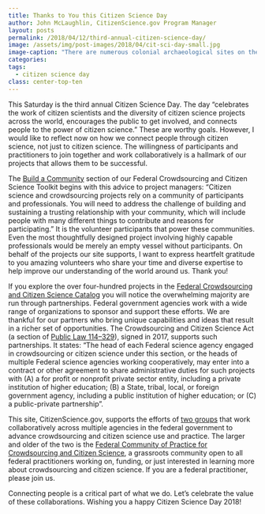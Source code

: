```yaml
---
title: Thanks to You this Citizen Science Day
author: John McLaughlin, CitizenScience.gov Program Manager
layout: posts
permalink: /2018/04/12/third-annual-citizen-science-day/
image: /assets/img/post-images/2018/04/cit-sci-day-small.jpg
image-caption: "There are numerous colonial archaeological sites on the campus of the Smithsonian Environmental Research Center in Edgewater, Maryland. Citizen scientists sift through soil to uncover artifacts that will give insight how the land was used by the previous owner. (credit: Copyright 2017 Smithsonian Environmental Research Center)"
categories:
tags:
  - citizen science day
class: center-top-ten
---
```



This Saturday is the third annual Citizen Science Day. The day “celebrates the work of citizen scientists and the diversity of citizen science projects across the world, encourages the public to get involved, and connects people to the power of citizen science.” These are worthy goals. However, I would like to reflect now on how we connect people through citizen science, not just to citizen science. The willingness of participants and practitioners to join together and work collaboratively is a hallmark of our projects that allows them to be successful.

The <a href="https://www.citizenscience.gov/toolkit/howto/step3/" target="blank" rel="noopener">Build a Community</a> section of our Federal Crowdsourcing and Citizen Science Toolkit begins with this advice to project managers: “Citizen science and crowdsourcing projects rely on a community of participants and professionals. You will need to address the challenge of building and sustaining a trusting relationship with your community, which will include people with many different things to contribute and reasons for participating.” It is the volunteer participants that power these communities. Even the most thoughtfully designed project involving highly capable professionals would be merely an empty vessel without participants. On behalf of the projects our site supports, I want to express heartfelt gratitude to you amazing volunteers who share your time and diverse expertise to help improve our understanding of the world around us. Thank you!

If you explore the over four-hundred projects in the <a href="https://www.citizenscience.gov/catalog/#/" target="blank" rel="noopener">Federal Crowdsourcing and Citizen Science Catalog</a> you will notice the overwhelming majority are run through partnerships. Federal government agencies work with a wide range of organizations to sponsor and support these efforts. We are thankful for our partners who bring unique capabilities and ideas that result in a richer set of opportunities. The Crowdsourcing and Citizen Science Act (a section of <a href="https://www.congress.gov/114/plaws/publ329/PLAW-114publ329.pdf" target="blank" rel="noopener">Public Law 114–329</a>), signed in 2017, supports such partnerships. It states: “The head of each Federal science agency engaged in crowdsourcing or citizen science under this section, or the heads of multiple Federal science agencies working cooperatively, may enter into a contract or other agreement to share administrative duties for such projects with (A) a for profit or nonprofit private sector entity, including a private institution of higher education; (B) a State, tribal, local, or foreign government agency, including a public institution of higher education; or (C) a public-private partnership”.

This site, CitizenScience.gov, supports the efforts of <a href="https://www.citizenscience.gov/about/community-of-practice/" target="blank" rel="noopener">two groups</a> that work collaboratively across multiple agencies in the federal government to advance crowdsourcing and citizen science use and practice. The larger and older of the two is the <a href="https://www.digitalgov.gov/communities/crowdsourcing-citizen-science/" target="blank" rel="noopener">Federal Community of Practice for Crowdsourcing and Citizen Science</a>, a grassroots community open to all federal practitioners working on, funding, or just interested in learning more about crowdsourcing and citizen science.  If you are a federal practitioner, please join us.

Connecting people is a critical part of what we do. Let’s celebrate the value of these collaborations. Wishing you a happy Citizen Science Day 2018!

